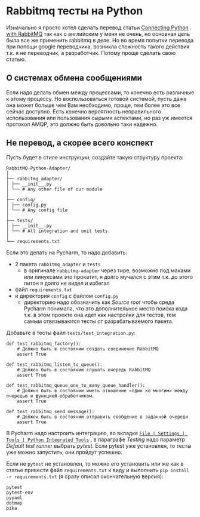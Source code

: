 # Rabbitmq тесты на Python

Изначально я просто хотел сделать перевод статьи [Connecting Python with RabbitMQ](https://medium.com/@odelucca/recommendation-algorithm-using-python-and-rabbitmq-part-2-connecting-with-rabbitmq-aa0ec933e195)
так как с английским у меня не очень, но основная цель была все же применить rabbitmq 
в деле. Но во время попытки перевода при попощи google переводчика, возникла сложность
такого действия т.к. я не переводчик, а разработчик. Потому проще сделать свою статью.

## О системах обмена сообщениями

Если надо делать обмен между процессами, то конечно есть различные к этому процессу.
Но воспользоваться готовой системой, пусть даже она может больше чем Вам необходимо,
проще, тем более это все сейчас доступно. Есть конечно вероятность неправильного 
использования или пользования сырыми аспектами, но раз уж имеется протокол AMQP,
это должно быть довольно таки надежно.

## Не перевод, а скорее всего конспект

Пусть будет в стиле инструкции, создайте такую структуру проекта:

    RabbitMQ-Python-Adapter/
    │
    ├── rabbitmq_adapter/
    │ ├── __init__.py
    │ └── # Any other file of our module
    │
    ├── config/
    │ ├── config.py
    │ └── # Any config file
    │
    ├── tests/
    │ ├── __init__.py
    │ └── # All integration and unit tests
    │
    └── requirements.txt

Если это делать на Pycharm, то надо добавить: 
* 2 пакета `rabbitmq_adapter` и `tests`
  * в оригинале `rabbitmq-adapter` через тире, возможно под маками или линуксами
  это прокатит, я долго мучался с этим т.к. до этого питон я долго не видел и
  избегал
* файл `requirements.txt`
* и директория `config` с файлом `config.py`
  * директорию надо обозначить как *Source root* чтобы среда Pycharm понимала,
  что это дополнительное место поиска кода т.к. в этом проекте она идет
  как настройки для тестов, тем самым отвязываются тесты от разрабатываемого
  пакета.

Добавьте в тесты файл `tests/test_integration.py`:

    def test_rabbitmq_factory():
        # Должно быть в состоянии создать соединение RabbitMQ
        assert True

    def test_rabbitmq_listen_to_queue():
        # Должен быть в состоянии слушать очередь RabbitMQ
        assert True

    def test_rabbitmq_queue_one_to_many_queue_handler():
        # Должно быть в состоянии иметь отношение «один ко многим» между очередью и функцией-обработчиком.
        assert True

    def test_rabbitmq_send_message():
        # Должен быть в состоянии отправить сообщение в заданной очереди
        assert True
        
В Pycharm надо настроить интеграцию, во вкладке [`File | Settings | Tools | Python Integrated Tools`](jetbrains://Python/settings?name=Tools--Python+Integrated+Tools)
, в параграфе *Testing* надо параметр *Default test runner* выбрать *pytest*. Если pytest
уже установлен, то тесты уже можно запустить, они пройдут успешно.

Если не `pytest` не установлен, то можно его установить или же как в статье привести
файл `requirements.txt` к виду и выполнить `pip install -r requirements.txt` (я сразу
описал окончательную версия):

    pytest
    pytest-env
    pyyaml
    dotmap
    pika
    
    
